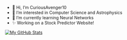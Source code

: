 - 👋 Hi, I’m CuriousAvenger10
- 👀 I’m interested in Computer Science and Astrophysics
- 🌱 I’m currently learning Neural Networks
- ✨ Working on a Stock Predictor Website!

[![My GitHub Stats](https://github-readme-stats.vercel.app/api/?username=CuriousAvenger&count_private=true&theme=tokyonight&showicons=true)]()
<!-- [![My GitHub Language Stats](https://github-readme-stats.vercel.app/api/top-langs/?username=CuriousAvenger&langs_count=5&theme=tokyonight)]() -->
